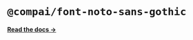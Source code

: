 # `@compai/font-noto-sans-gothic`

[**Read the docs &rarr;**](https://components.ai/docs/typefaces/noto-sans-gothic)
